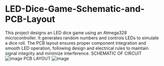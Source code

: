 # LED-Dice-Game-Schematic-and-PCB-Layout
This project designs an LED dice game using an Atmega328 microcontroller. It generates random numbers and controls LEDs to simulate a dice roll. The PCB layout ensures proper component integration and smooth LED operation, following design and electrical rules to maintain signal integrity and minimize interference.
SCHEMATIC OF CIRCUIT
![image](https://github.com/user-attachments/assets/40f8c324-83b7-4545-a7ea-1f4cb99745c2)
PCB LAYOUT
![image](https://github.com/user-attachments/assets/88539c2c-8e93-41bf-afcd-2e2d0dc948e9)


